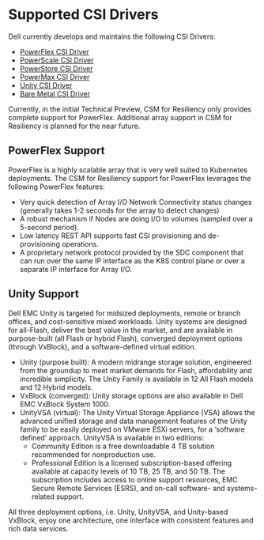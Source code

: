 <!--
Copyright (c) 2021 Dell Inc., or its subsidiaries. All Rights Reserved.

Licensed under the Apache License, Version 2.0 (the "License");
you may not use this file except in compliance with the License.
You may obtain a copy of the License at

    http://www.apache.org/licenses/LICENSE-2.0
-->

# Supported CSI Drivers

Dell currently develops and maintains the following CSI Drivers:

* [PowerFlex CSI Driver](https://github.com/dell/csi-powerflex)
* [PowerScale CSI Driver](https://github.com/dell/csi-powerscale)
* [PowerStore CSI Driver](https://github.com/dell/csi-powerstore)
* [PowerMax CSI Driver](https://github.com/dell/csi-powermax)
* [Unity CSI Driver](https://github.com/dell/csi-unity)
* [Bare Metal CSI Driver](https://github.com/dell/csi-baremetal)

Currently, in the initial Technical Preview, CSM for Resiliency only provides complete support for PowerFlex. Additional array support in CSM for Resiliency is planned for the near future.

## PowerFlex Support

PowerFlex is a highly scalable array that is very well suited to Kubernetes deployments. The CSM for Resiliency support for PowerFlex leverages the following PowerFlex features:

* Very quick detection of Array I/O Network Connectivity status changes (generally takes 1-2 seconds for the array to detect changes)
* A robust mechanism if Nodes are doing I/O to volumes (sampled over a 5-second period).
* Low latency REST API supports fast CSI provisioning and de-provisioning operations.
* A proprietary network protocol provided by the SDC component that can run over the same IP interface as the K8S control plane or over a separate IP interface for Array I/O.

## Unity Support

Dell EMC Unity is targeted for midsized deployments, remote or branch offices, and cost-sensitive mixed workloads. Unity systems are designed for all-Flash, deliver the best value in the market, and are available in purpose-built (all Flash or hybrid Flash), converged deployment options (through VxBlock), and a software-defined virtual edition. 

* Unity (purpose built): A modern midrange storage solution, engineered from the groundup to meet market demands for Flash, affordability and incredible simplicity. The Unity Family is available in 12 All Flash models and 12 Hybrid models.
* VxBlock (converged): Unity storage options are also available in Dell EMC VxBlock System 1000.
* UnityVSA (virtual): The Unity Virtual Storage Appliance (VSA) allows the advanced unified storage and data management features of the Unity family to be easily deployed on VMware ESXi servers, for a ‘software defined’ approach. UnityVSA is available in two editions:
  * Community Edition is a free downloadable 4 TB solution recommended for nonproduction use.
  * Professional Edition is a licensed subscription-based offering available at capacity levels of 10 TB, 25 TB, and 50 TB. The subscription includes access to online support resources, EMC Secure Remote Services (ESRS), and on-call software- and systems-related support.

All three deployment options, i.e. Unity, UnityVSA, and Unity-based VxBlock, enjoy one architecture, one interface with consistent features and rich data services.